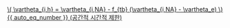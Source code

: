 <a href="/eco2_guide_center/1.%20ECO2%20Logic%20Guide/Hee1_Equation_List.html" class="equation-link" target="_blank" rel="noopener noreferrer">
  \( \vartheta_{i,h} = \vartheta_{i,NA} - f_{tb} (\vartheta_{i,NA} - \vartheta_e) \) {{ auto_eq_number }} <span class="note">(공간적 시간적 제한)</span>
</a>

